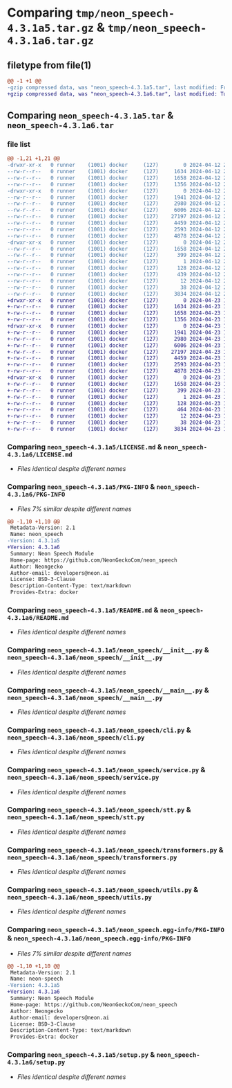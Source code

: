 # Comparing `tmp/neon_speech-4.3.1a5.tar.gz` & `tmp/neon_speech-4.3.1a6.tar.gz`

## filetype from file(1)

```diff
@@ -1 +1 @@
-gzip compressed data, was "neon_speech-4.3.1a5.tar", last modified: Fri Apr 12 23:57:16 2024, max compression
+gzip compressed data, was "neon_speech-4.3.1a6.tar", last modified: Tue Apr 23 19:14:25 2024, max compression
```

## Comparing `neon_speech-4.3.1a5.tar` & `neon_speech-4.3.1a6.tar`

### file list

```diff
@@ -1,21 +1,21 @@
-drwxr-xr-x   0 runner    (1001) docker     (127)        0 2024-04-12 23:57:16.823418 neon_speech-4.3.1a5/
--rw-r--r--   0 runner    (1001) docker     (127)     1634 2024-04-12 23:57:14.000000 neon_speech-4.3.1a5/LICENSE.md
--rw-r--r--   0 runner    (1001) docker     (127)     1658 2024-04-12 23:57:16.823418 neon_speech-4.3.1a5/PKG-INFO
--rw-r--r--   0 runner    (1001) docker     (127)     1356 2024-04-12 23:57:14.000000 neon_speech-4.3.1a5/README.md
-drwxr-xr-x   0 runner    (1001) docker     (127)        0 2024-04-12 23:57:16.823418 neon_speech-4.3.1a5/neon_speech/
--rw-r--r--   0 runner    (1001) docker     (127)     1941 2024-04-12 23:57:14.000000 neon_speech-4.3.1a5/neon_speech/__init__.py
--rw-r--r--   0 runner    (1001) docker     (127)     2980 2024-04-12 23:57:14.000000 neon_speech-4.3.1a5/neon_speech/__main__.py
--rw-r--r--   0 runner    (1001) docker     (127)     6006 2024-04-12 23:57:14.000000 neon_speech-4.3.1a5/neon_speech/cli.py
--rw-r--r--   0 runner    (1001) docker     (127)    27197 2024-04-12 23:57:14.000000 neon_speech-4.3.1a5/neon_speech/service.py
--rw-r--r--   0 runner    (1001) docker     (127)     4459 2024-04-12 23:57:14.000000 neon_speech-4.3.1a5/neon_speech/stt.py
--rw-r--r--   0 runner    (1001) docker     (127)     2593 2024-04-12 23:57:14.000000 neon_speech-4.3.1a5/neon_speech/transformers.py
--rw-r--r--   0 runner    (1001) docker     (127)     4878 2024-04-12 23:57:14.000000 neon_speech-4.3.1a5/neon_speech/utils.py
-drwxr-xr-x   0 runner    (1001) docker     (127)        0 2024-04-12 23:57:16.823418 neon_speech-4.3.1a5/neon_speech.egg-info/
--rw-r--r--   0 runner    (1001) docker     (127)     1658 2024-04-12 23:57:16.000000 neon_speech-4.3.1a5/neon_speech.egg-info/PKG-INFO
--rw-r--r--   0 runner    (1001) docker     (127)      399 2024-04-12 23:57:16.000000 neon_speech-4.3.1a5/neon_speech.egg-info/SOURCES.txt
--rw-r--r--   0 runner    (1001) docker     (127)        1 2024-04-12 23:57:16.000000 neon_speech-4.3.1a5/neon_speech.egg-info/dependency_links.txt
--rw-r--r--   0 runner    (1001) docker     (127)      128 2024-04-12 23:57:16.000000 neon_speech-4.3.1a5/neon_speech.egg-info/entry_points.txt
--rw-r--r--   0 runner    (1001) docker     (127)      439 2024-04-12 23:57:16.000000 neon_speech-4.3.1a5/neon_speech.egg-info/requires.txt
--rw-r--r--   0 runner    (1001) docker     (127)       12 2024-04-12 23:57:16.000000 neon_speech-4.3.1a5/neon_speech.egg-info/top_level.txt
--rw-r--r--   0 runner    (1001) docker     (127)       38 2024-04-12 23:57:16.823418 neon_speech-4.3.1a5/setup.cfg
--rw-r--r--   0 runner    (1001) docker     (127)     3834 2024-04-12 23:57:14.000000 neon_speech-4.3.1a5/setup.py
+drwxr-xr-x   0 runner    (1001) docker     (127)        0 2024-04-23 19:14:25.388106 neon_speech-4.3.1a6/
+-rw-r--r--   0 runner    (1001) docker     (127)     1634 2024-04-23 19:14:19.000000 neon_speech-4.3.1a6/LICENSE.md
+-rw-r--r--   0 runner    (1001) docker     (127)     1658 2024-04-23 19:14:25.388106 neon_speech-4.3.1a6/PKG-INFO
+-rw-r--r--   0 runner    (1001) docker     (127)     1356 2024-04-23 19:14:19.000000 neon_speech-4.3.1a6/README.md
+drwxr-xr-x   0 runner    (1001) docker     (127)        0 2024-04-23 19:14:25.388106 neon_speech-4.3.1a6/neon_speech/
+-rw-r--r--   0 runner    (1001) docker     (127)     1941 2024-04-23 19:14:19.000000 neon_speech-4.3.1a6/neon_speech/__init__.py
+-rw-r--r--   0 runner    (1001) docker     (127)     2980 2024-04-23 19:14:19.000000 neon_speech-4.3.1a6/neon_speech/__main__.py
+-rw-r--r--   0 runner    (1001) docker     (127)     6006 2024-04-23 19:14:19.000000 neon_speech-4.3.1a6/neon_speech/cli.py
+-rw-r--r--   0 runner    (1001) docker     (127)    27197 2024-04-23 19:14:19.000000 neon_speech-4.3.1a6/neon_speech/service.py
+-rw-r--r--   0 runner    (1001) docker     (127)     4459 2024-04-23 19:14:19.000000 neon_speech-4.3.1a6/neon_speech/stt.py
+-rw-r--r--   0 runner    (1001) docker     (127)     2593 2024-04-23 19:14:19.000000 neon_speech-4.3.1a6/neon_speech/transformers.py
+-rw-r--r--   0 runner    (1001) docker     (127)     4878 2024-04-23 19:14:19.000000 neon_speech-4.3.1a6/neon_speech/utils.py
+drwxr-xr-x   0 runner    (1001) docker     (127)        0 2024-04-23 19:14:25.388106 neon_speech-4.3.1a6/neon_speech.egg-info/
+-rw-r--r--   0 runner    (1001) docker     (127)     1658 2024-04-23 19:14:25.000000 neon_speech-4.3.1a6/neon_speech.egg-info/PKG-INFO
+-rw-r--r--   0 runner    (1001) docker     (127)      399 2024-04-23 19:14:25.000000 neon_speech-4.3.1a6/neon_speech.egg-info/SOURCES.txt
+-rw-r--r--   0 runner    (1001) docker     (127)        1 2024-04-23 19:14:25.000000 neon_speech-4.3.1a6/neon_speech.egg-info/dependency_links.txt
+-rw-r--r--   0 runner    (1001) docker     (127)      128 2024-04-23 19:14:25.000000 neon_speech-4.3.1a6/neon_speech.egg-info/entry_points.txt
+-rw-r--r--   0 runner    (1001) docker     (127)      464 2024-04-23 19:14:25.000000 neon_speech-4.3.1a6/neon_speech.egg-info/requires.txt
+-rw-r--r--   0 runner    (1001) docker     (127)       12 2024-04-23 19:14:25.000000 neon_speech-4.3.1a6/neon_speech.egg-info/top_level.txt
+-rw-r--r--   0 runner    (1001) docker     (127)       38 2024-04-23 19:14:25.388106 neon_speech-4.3.1a6/setup.cfg
+-rw-r--r--   0 runner    (1001) docker     (127)     3834 2024-04-23 19:14:19.000000 neon_speech-4.3.1a6/setup.py
```

### Comparing `neon_speech-4.3.1a5/LICENSE.md` & `neon_speech-4.3.1a6/LICENSE.md`

 * *Files identical despite different names*

### Comparing `neon_speech-4.3.1a5/PKG-INFO` & `neon_speech-4.3.1a6/PKG-INFO`

 * *Files 7% similar despite different names*

```diff
@@ -1,10 +1,10 @@
 Metadata-Version: 2.1
 Name: neon_speech
-Version: 4.3.1a5
+Version: 4.3.1a6
 Summary: Neon Speech Module
 Home-page: https://github.com/NeonGeckoCom/neon_speech
 Author: Neongecko
 Author-email: developers@neon.ai
 License: BSD-3-Clause
 Description-Content-Type: text/markdown
 Provides-Extra: docker
```

### Comparing `neon_speech-4.3.1a5/README.md` & `neon_speech-4.3.1a6/README.md`

 * *Files identical despite different names*

### Comparing `neon_speech-4.3.1a5/neon_speech/__init__.py` & `neon_speech-4.3.1a6/neon_speech/__init__.py`

 * *Files identical despite different names*

### Comparing `neon_speech-4.3.1a5/neon_speech/__main__.py` & `neon_speech-4.3.1a6/neon_speech/__main__.py`

 * *Files identical despite different names*

### Comparing `neon_speech-4.3.1a5/neon_speech/cli.py` & `neon_speech-4.3.1a6/neon_speech/cli.py`

 * *Files identical despite different names*

### Comparing `neon_speech-4.3.1a5/neon_speech/service.py` & `neon_speech-4.3.1a6/neon_speech/service.py`

 * *Files identical despite different names*

### Comparing `neon_speech-4.3.1a5/neon_speech/stt.py` & `neon_speech-4.3.1a6/neon_speech/stt.py`

 * *Files identical despite different names*

### Comparing `neon_speech-4.3.1a5/neon_speech/transformers.py` & `neon_speech-4.3.1a6/neon_speech/transformers.py`

 * *Files identical despite different names*

### Comparing `neon_speech-4.3.1a5/neon_speech/utils.py` & `neon_speech-4.3.1a6/neon_speech/utils.py`

 * *Files identical despite different names*

### Comparing `neon_speech-4.3.1a5/neon_speech.egg-info/PKG-INFO` & `neon_speech-4.3.1a6/neon_speech.egg-info/PKG-INFO`

 * *Files 7% similar despite different names*

```diff
@@ -1,10 +1,10 @@
 Metadata-Version: 2.1
 Name: neon-speech
-Version: 4.3.1a5
+Version: 4.3.1a6
 Summary: Neon Speech Module
 Home-page: https://github.com/NeonGeckoCom/neon_speech
 Author: Neongecko
 Author-email: developers@neon.ai
 License: BSD-3-Clause
 Description-Content-Type: text/markdown
 Provides-Extra: docker
```

### Comparing `neon_speech-4.3.1a5/setup.py` & `neon_speech-4.3.1a6/setup.py`

 * *Files identical despite different names*

